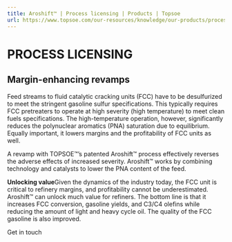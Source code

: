 ```yaml
---
title: Aroshift™ | Process licensing | Products | Topsoe
url: https://www.topsoe.com/our-resources/knowledge/our-products/process-licensing/aroshifttm#main-content
---
```


# PROCESS LICENSING

## Margin-enhancing revamps

Feed streams to fluid catalytic cracking units (FCC) have to be desulfurized to meet the stringent gasoline sulfur specifications. This typically requires FCC pretreaters to operate at high severity (high temperature) to meet clean fuels specifications. The high-temperature operation, however, significantly reduces the polynuclear aromatics (PNA) saturation due to equilibrium. Equally important, it lowers margins and the profitability of FCC units as well.

A revamp with TOPSOE™’s patented Aroshift™ process effectively reverses the adverse effects of increased severity. Aroshift™ works by combining technology and catalysts to lower the PNA content of the feed.

**Unlocking value**Given the dynamics of the industry today, the FCC unit is critical to refinery margins, and profitability cannot be underestimated. Aroshift™ can unlock much value for refiners. The bottom line is that it increases FCC conversion, gasoline yields, and C3/C4 olefins while reducing the amount of light and heavy cycle oil. The quality of the FCC gasoline is also improved.

Get in touch